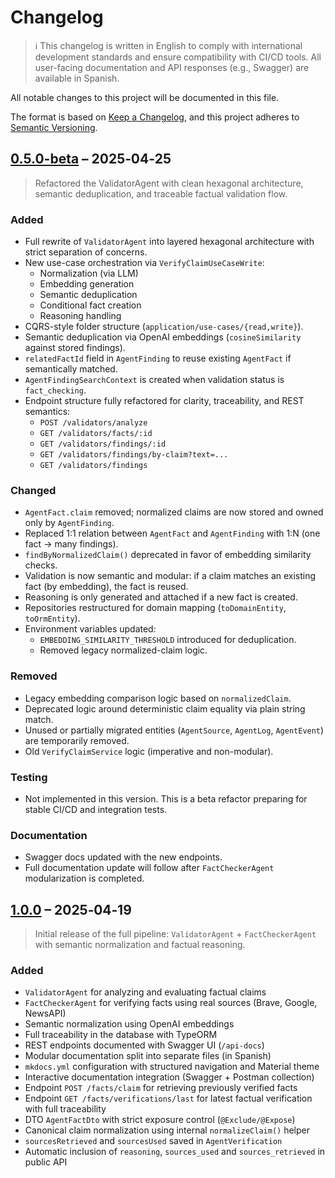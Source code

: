 # Changelog

> ℹ This changelog is written in English to comply with international development standards and ensure compatibility with CI/CD tools.
> All user-facing documentation and API responses (e.g., Swagger) are available in Spanish.

All notable changes to this project will be documented in this file.

The format is based on [Keep a Changelog](https://keepachangelog.com/en/1.1.0/),
and this project adheres to [Semantic Versioning](https://semver.org/).

## [0.5.0-beta] – 2025‑04‑25

> Refactored the ValidatorAgent with clean hexagonal architecture, semantic deduplication, and traceable factual validation flow.

### Added

- Full rewrite of `ValidatorAgent` into layered hexagonal architecture with strict separation of concerns.
- New use-case orchestration via `VerifyClaimUseCaseWrite`:
    - Normalization (via LLM)
    - Embedding generation
    - Semantic deduplication
    - Conditional fact creation
    - Reasoning handling
- CQRS-style folder structure (`application/use-cases/{read,write}`).
- Semantic deduplication via OpenAI embeddings (`cosineSimilarity` against stored findings).
- `relatedFactId` field in `AgentFinding` to reuse existing `AgentFact` if semantically matched.
- `AgentFindingSearchContext` is created when validation status is `fact_checking`.
- Endpoint structure fully refactored for clarity, traceability, and REST semantics:
    - `POST /validators/analyze`
    - `GET /validators/facts/:id`
    - `GET /validators/findings/:id`
    - `GET /validators/findings/by-claim?text=...`
    - `GET /validators/findings`

### Changed

- `AgentFact.claim` removed; normalized claims are now stored and owned only by `AgentFinding`.
- Replaced 1:1 relation between `AgentFact` and `AgentFinding` with 1:N (one fact → many findings).
- `findByNormalizedClaim()` deprecated in favor of embedding similarity checks.
- Validation is now semantic and modular: if a claim matches an existing fact (by embedding), the fact is reused.
- Reasoning is only generated and attached if a new fact is created.
- Repositories restructured for domain mapping (`toDomainEntity`, `toOrmEntity`).
- Environment variables updated:
    - `EMBEDDING_SIMILARITY_THRESHOLD` introduced for deduplication.
    - Removed legacy normalized-claim logic.

### Removed

- Legacy embedding comparison logic based on `normalizedClaim`.
- Deprecated logic around deterministic claim equality via plain string match.
- Unused or partially migrated entities (`AgentSource`, `AgentLog`, `AgentEvent`) are temporarily removed.
- Old `VerifyClaimService` logic (imperative and non-modular).

### Testing

- Not implemented in this version. This is a beta refactor preparing for stable CI/CD and integration tests.

### Documentation

- Swagger docs updated with the new endpoints.
- Full documentation update will follow after `FactCheckerAgent` modularization is completed.

## [1.0.0] – 2025‑04‑19

> Initial release of the full pipeline: `ValidatorAgent` + `FactCheckerAgent` with semantic normalization and factual reasoning.

### Added

- `ValidatorAgent` for analyzing and evaluating factual claims
- `FactCheckerAgent` for verifying facts using real sources (Brave, Google, NewsAPI)
- Semantic normalization using OpenAI embeddings
- Full traceability in the database with TypeORM
- REST endpoints documented with Swagger UI (`/api-docs`)
- Modular documentation split into separate files (in Spanish)
- `mkdocs.yml` configuration with structured navigation and Material theme
- Interactive documentation integration (Swagger + Postman collection)
- Endpoint `POST /facts/claim` for retrieving previously verified facts
- Endpoint `GET /facts/verifications/last` for latest factual verification with full traceability
- DTO `AgentFactDto` with strict exposure control (`@Exclude/@Expose`)
- Canonical claim normalization using internal `normalizeClaim()` helper
- `sourcesRetrieved` and `sourcesUsed` saved in `AgentVerification`
- Automatic inclusion of `reasoning`, `sources_used` and `sources_retrieved` in public API

[0.5.0-beta]: https://github.com/davidlosasgonzalez/veriqo-server/releases/tag/v0.5.0-beta
[1.0.0]: https://github.com/davidlosasgonzalez/veriqo-server/releases/tag/v1.0.0
